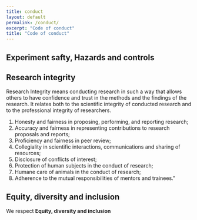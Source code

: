 ```yaml
---
title: conduct
layout: default
permalink: /conduct/
excerpt: "Code of conduct"
title: "Code of conduct"
---
```





## Experiment safty, Hazards and controls


## Research integrity
Research Integrity means conducting research in such a way that allows others to have confidence and trust in the methods and the findings of the research. It relates both to the scientific integrity of conducted research and to the professional integrity of researchers.

1. Honesty and fairness in proposing, performing, and reporting research;
1. Accuracy and fairness in representing contributions to research proposals and reports;
1. Proficiency and fairness in peer review;
1. Collegiality in scientific interactions, communications and sharing of resources;
1. Disclosure of conflicts of interest;
1. Protection of human subjects in the conduct of research;
1. Humane care of animals in the conduct of research;
1. Adherence to the mutual responsibilities of mentors and trainees."





## Equity, diversity and inclusion

We respect **Equity, diversity and inclusion**